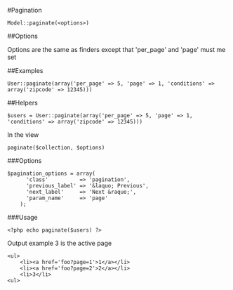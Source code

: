 #Pagination

	Model::paginate(<options>)

##Options

Options are the same as finders except that 'per_page' and 'page' must me set

##Examples

	User::paginate(array('per_page' => 5, 'page' => 1, 'conditions' => array('zipcode' => 12345)))
	
	
	
##Helpers

	$users = User::paginate(array('per_page' => 5, 'page' => 1, 'conditions' => array('zipcode' => 12345)))
	
In the view	

	paginate($collection, $options)

###Options

	$pagination_options = array(
	      'class'          => 'pagination',
	      'previous_label' => '&laquo; Previous',
	      'next_label'     => 'Next &raquo;',
	      'param_name'     => 'page'
	    );

###Usage	

	<?php echo paginate($users) ?>
	
Output example 3 is the active page

	<ul>
		<li><a href='foo?page=1'>1</a></li>
		<li><a href='foo?page=2'>2</a></li>
		<li>3</li>
	<ul>